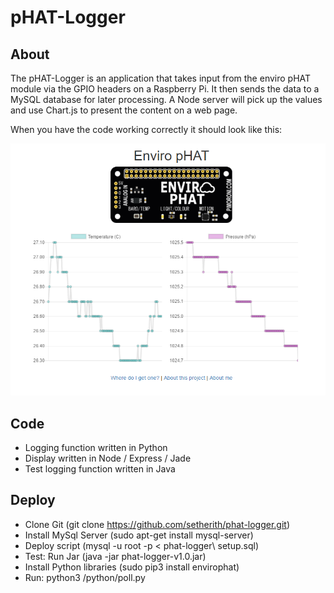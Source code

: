 # pHAT-Logger

About
-----
The pHAT-Logger is an application that takes input from the enviro pHAT module via the GPIO headers on a Raspberry Pi. It then sends the data to a MySQL database for later processing.
A Node server will pick up the values and use Chart.js to present the content on a web page.

When you have the code working correctly it should look like this:

![alt text](https://github.com/setherith/Phat-Logger/blob/master/artwork/publish/showcase.png "Results Screen")

Code
----
- Logging function written in Python
- Display written in Node / Express / Jade
- Test logging function written in Java

Deploy
------
- Clone Git (git clone https://github.com/setherith/phat-logger.git)
- Install MySql Server (sudo apt-get install mysql-server)
- Deploy script (mysql -u root -p < phat-logger\ setup.sql)
- Test: Run Jar (java -jar phat-logger-v1.0.jar)
- Install Python libraries (sudo pip3 install envirophat)
- Run: python3 /python/poll.py
